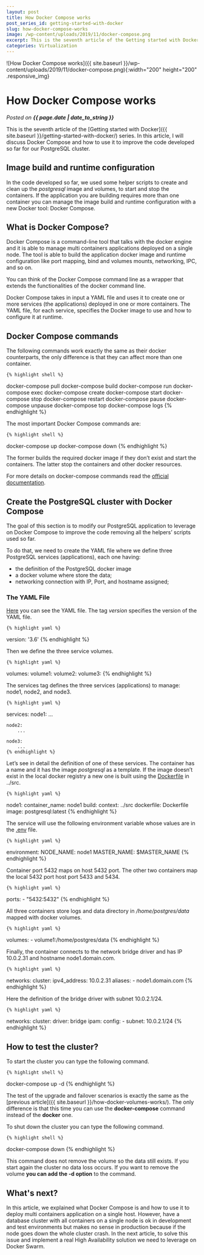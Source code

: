 ```yaml
---
layout: post
title: How Docker Compose works
post_series_id: getting-started-with-docker
slug: how-docker-compose-works
image: /wp-content/uploads/2019/11/docker-compose.png
excerpt: This is the seventh article of the Getting started with Docker series. Here I will discuss Docker Compose and how to use it to improve the container orchestration.
categories: Virtualization
---
```


![How Docker Compose works]({{ site.baseurl }}/wp-content/uploads/2019/11/docker-compose.png){:width="200" height="200" .responsive_img}

# How Docker Compose works
_Posted on **{{ page.date | date_to_string }}**_

This is the seventh article of the [Getting started with Docker]({{ site.baseurl }}/getting-started-with-docker/) series. In this article, I will discuss Docker Compose and how to use it to improve the code developed so far for our PostgreSQL cluster.

## Image build and runtime configuration

In the code developed so far, we used some helper scripts to create and clean up the _postgresql_ image and volumes, to start and stop the containers. If the application you are building requires more than one container you can manage the image build and runtime configuration with a new Docker tool: Docker Compose.

## What is Docker Compose?

Docker Compose is a command-line tool that talks with the docker engine and it is able to manage multi containers applications deployed on a single node. The tool is able to build the application docker image and runtime configuration like port mapping, bind and volumes mounts, networking, IPC, and so on.

You can think of the Docker Compose command line as a wrapper that extends the functionalities of the docker command line.

Docker Compose takes in input a YAML file and uses it to create one or more services (the applications) deployed in one or more containers. The YAML file, for each service, specifies the Docker image to use and how to configure it at runtime.

## Docker Compose commands

The following commands work exactly the same as their docker counterparts, the only difference is that they can affect more than one container.

    {% highlight shell %}
docker-compose pull
docker-compose build
docker-compose run
docker-compose exec
docker-compose create
docker-compose start
docker-compose stop
docker-compose restart
docker-compose pause
docker-compose unpause
docker-compose top
docker-compose logs
    {% endhighlight %}

The most important Docker Compose commands are:

    {% highlight shell %}
docker-compose up
docker-compose down
    {% endhighlight %}

The former builds the required docker image if they don’t exist and start the containers. The latter stop the containers and other docker resources.

For more details on docker-compose commands read the [official documentation](https://docs.docker.com/compose/reference/overview/).

## Create the PostgreSQL cluster with Docker Compose

The goal of this section is to modify our PostgreSQL application to leverage on Docker Compose to improve the code removing all the helpers’ scripts used so far.

To do that, we need to create the YAML file where we define three PostgreSQL services (applications), each one having:

- the definition of the PostgreSQL docker image
- a docker volume where store the data;
- networking connection with IP, Port, and hostname assigned;

### The YAML File

[Here](https://github.com/sasadangelo/docker-tutorials/blob/master/postgresql-cluster-compose/docker-compose/docker-compose.yml) you can see the YAML file. The tag _version_ specifies the version of the YAML file.

    {% highlight yaml %}
version: '3.6'
    {% endhighlight %}

Then we define the three service volumes.

    {% highlight yaml %}
volumes:
    volume1:
    volume2:
    volume3:
    {% endhighlight %}

The services tag defines the three services (applications) to manage: node1, node2, and node3.

    {% highlight yaml %}
services:
    node1:
        ...

    node2:
        ...

    node3:
        ...
    {% endhighlight %}

Let’s see in detail the definition of one of these services. The container has a name and it has the image _postgresql_ as a template. If the image doesn’t exist in the local docker registry a new one is built using the [Dockerfile](https://github.com/sasadangelo/docker-tutorials/blob/master/postgresql-cluster-compose/src/Dockerfile) in ../src.

    {% highlight yaml %}
node1:
    container_name: node1
    build:
        context: ../src
        dockerfile: Dockerfile
        image: postgresql:latest
    {% endhighlight %}

The service will use the following environment variable whose values are in the [.env](https://github.com/sasadangelo/docker-tutorials/blob/master/postgresql-cluster-compose/docker-compose/.env) file.

    {% highlight yaml %}
environment:
    NODE_NAME: node1
    MASTER_NAME: $MASTER_NAME
    {% endhighlight %}

Container port 5432 maps on host 5432 port. The other two containers map the local 5432 port host port 5433 and 5434.

    {% highlight yaml %}
ports:
    - "5432:5432"
    {% endhighlight %}

All three containers store logs and data directory in _/home/postgres/data_ mapped with docker volumes.

    {% highlight yaml %}
volumes:
    - volume1:/home/postgres/data
    {% endhighlight %}

Finally, the container connects to the network bridge driver and has IP 10.0.2.31 and hostname node1.domain.com.

    {% highlight yaml %}
networks:
    cluster:
        ipv4_address: 10.0.2.31
        aliases:
            - node1.domain.com
    {% endhighlight %}

Here the definition of the bridge driver with subnet 10.0.2.1/24.

    {% highlight yaml %}
networks:
    cluster:
        driver: bridge
        ipam:
            config:
                - subnet: 10.0.2.1/24
    {% endhighlight %}

## How to test the cluster?

To start the cluster you can type the following command.

    {% highlight shell %}
docker-compose up -d
    {% endhighlight %}

The test of the upgrade and failover scenarios is exactly the same as the [previous article]({{ site.baseurl }}/how-docker-volumes-works/). The only difference is that this time you can use the **docker-compose** command instead of the **docker** one.

To shut down the cluster you can type the following command.

    {% highlight shell %}
docker-compose down
    {% endhighlight %}

This command does not remove the volume so the data still exists. If you start again the cluster no data loss occurs. If you want to remove the volume **you can add the -d option** to the command.

## What's next?

In this article, we explained what Docker Compose is and how to use it to deploy multi containers application on a single host. However, have a database cluster with all containers on a single node is ok in development and test environments but makes no sense in production because if the node goes down the whole cluster crash. In the next article, to solve this issue and implement a real High Availability solution we need to leverage on Docker Swarm.
